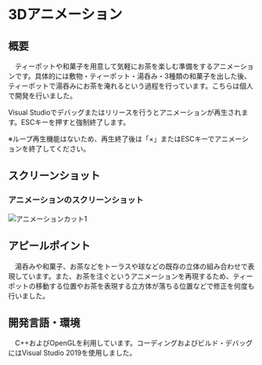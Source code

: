 # 3Dアニメーション
## 概要
　ティーポットや和菓子を用意して気軽にお茶を楽しむ準備をするアニメーションです。具体的には敷物・ティーポット・湯呑み・3種類の和菓子を出した後、ティーポットで湯吞みにお茶を淹れるという過程を行っています。こちらは個人で開発を行いました。

Visual Studioでデバッグまたはリリースを行うとアニメーションが再生されます。ESCキーを押すと強制終了します。

※ループ再生機能はないため、再生終了後は「×」またはESCキーでアニメーションを終了してください。



## スクリーンショット
### アニメーションのスクリーンショット
![アニメーションカット1](https://github.com/Yolog6101/Animation/assets/72485319/78f0b1bd-46b0-4d8a-b072-122dc661565e)

## アピールポイント
　湯呑みや和菓子、お茶などをトーラスや球などの既存の立体の組み合わせで表現しています。また、お茶を注ぐというアニメーションを再現するため、ティーポットの移動する位置やお茶を表現する立方体が落ちる位置などで修正を何度も行いました。

## 開発言語・環境
　C++およびOpenGLを利用しています。コーディングおよびビルド・デバッグにはVisual Studio 2019を使用しました。

